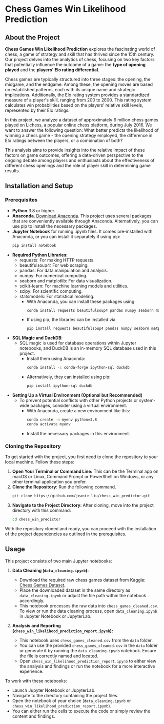 # Chess Games Win Likelihood Prediction

## About the Project
**Chess Games Win Likelihood Prediction** explores the fascinating world of chess, a game of strategy and skill that has thrived since the 15th century. Our project delves into the analytics of chess, focusing on two key factors that potentially influence the outcome of a game: the **type of opening played** and the **players' Elo rating differential**.

Chess games are typically structured into three stages: the opening, the midgame, and the endgame. Among these, the opening moves are based on established patterns, each with its unique name and strategic implications. Additionally, the Elo rating system provides a standardized measure of a player's skill, ranging from 200 to 2800. This rating system calculates win probabilities based on the players' relative skill levels, represented by their Elo ratings.

In this project, we analyze a dataset of approximately 6 million chess games played on Lichess, a popular online chess platform, during July 2016. We want to answer the following question: What better predicts the likelihood of winning a chess game - the opening strategy employed, the difference in Elo ratings between the players, or a combination of both?

This analysis aims to provide insights into the relative impact of these factors on game outcomes, offering a data-driven perspective to the ongoing debate among players and enthusiasts about the effectiveness of different chess openings and the role of player skill in determining game results.

## Installation and Setup
### Prerequisites
* **Python** 3.8 or higher.
* **Anaconda**. [Download Anaconda](https://www.anaconda.com/download). This project uses several packages that are conveniently available through Anaconda. Alternatively, you can use pip to install the necessary packages.
* **Jupyter Notebook** for running .ipynb files. It comes pre-installed with Anaconda, or you can install it separately if using pip:
  ```bash
  pip install notebook
  ```
* **Required Python Libraries**:
  * requests: For making HTTP requests.
  * beautifulsoup4: For web scraping.
  * pandas: For data manipulation and analysis.
  * numpy: For numerical computing.
  * seaborn and matplotlib: For data visualization.
  * scikit-learn: For machine learning models and utilities.
  * scipy: For scientific computing.
  * statsmodels: For statistical modeling.
    * With Anaconda, you can install these packages using:
      ```bash
      conda install requests beautifulsoup4 pandas numpy seaborn matplotlib scikit-learn scipy statsmodels
      ```
    * If using pip, the libraries can be installed via:
      ```bash
      pip install requests beautifulsoup4 pandas numpy seaborn matplotlib scikit-learn scipy statsmodels
      ```
* **SQL Magic and DuckDB**:
  * SQL magic is used for database operations within Jupyter notebooks, and DuckDB is an in-memory SQL database used in this project.
    * Install them using Anaconda:
      ```bash
      conda install -c conda-forge ipython-sql duckdb
      ```
    * Alternatively, they can installed using pip:
      ```bash
      pip install ipython-sql duckdb
      ```
* **Setting Up a Virtual Environment (Optional but Recommended)**
  * To prevent potential conflicts with other Python projects or system-wide packages, consider using a virtual environment.
    * With Anaconda, create a new environment like this:
      ```bash
      conda create -n myenv python=3.8
      conda activate myenv
      ```
    * Install the necessary packages in this environment.

### Cloning the Repository
To get started with the project, you first need to clone the repository to your local machine. Follow these steps:
1. **Open Your Terminal or Command Line:** This can be the Terminal app on macOS or Linux, Command Prompt or PowerShell on Windows, or any other terminal application you prefer.
2. **Clone the Repository:** Run the following command.
   ```bash
   git clone https://github.com/jeanie-liu/chess_win_predictor.git
   ```
3. **Navigate to the Project Directory:** After cloning, move into the project directory with this command:
   ```bash
   cd chess_win_predictor
   ```
With the repository cloned and ready, you can proceed with the installation of the project dependencies as outlined in the prerequisites.

## Usage

This project consists of two main Jupyter notebooks:

1. **Data Cleaning (`data_cleaning.ipynb`):**
   - Download the required raw chess games dataset from Kaggle: [Chess Games Dataset](https://www.kaggle.com/datasets/arevel/chess-games).
   - Place the downloaded dataset in the same directory as `data_cleaning.ipynb` or adjust the file path within the notebook accordingly.
   - This notebook processes the raw data into `chess_games_cleaned.csv`. To view or run the data cleaning process, open `data_cleaning.ipynb` in Jupyter Notebook or JupyterLab.

2. **Analysis and Reporting (`chess_win_likelihood_prediction_report.ipynb`):**
   - This notebook uses `chess_games_cleaned.csv` from the `data` folder.
   - You can use the provided `chess_games_cleaned.csv` in the `data` folder or generate it by running the `data_cleaning.ipynb` notebook. Ensure the file is correctly named and located.
   - Open `chess_win_likelihood_prediction_report.ipynb` to either view the analysis and findings or run the notebook for a more interactive experience.

To work with these notebooks:

- Launch Jupyter Notebook or JupyterLab.
- Navigate to the directory containing the project files.
- Open the notebook of your choice (`data_cleaning.ipynb` or `chess_win_likelihood_prediction_report.ipynb`).
- You can either run the cells to execute the code or simply review the content and findings.




 
